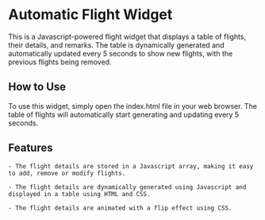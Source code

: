 # Automatic Flight Widget

This is a Javascript-powered flight widget that displays a table of flights, their details, and remarks. The table is dynamically generated and automatically updated 
every 5 seconds to show new flights, with the previous flights being removed.

## How to Use

To use this widget, simply open the index.html file in your web browser. The table of flights will automatically start generating and updating every 5 seconds.

## Features

    - The flight details are stored in a Javascript array, making it easy to add, remove or modify flights.
    
    - The flight details are dynamically generated using Javascript and displayed in a table using HTML and CSS.
    
    - The flight details are animated with a flip effect using CSS.
